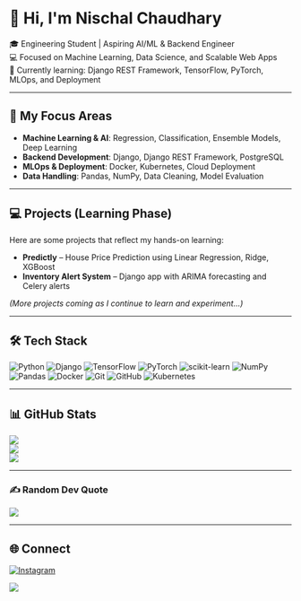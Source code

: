 # 💫 Hi, I'm Nischal Chaudhary

🎓 Engineering Student | Aspiring AI/ML & Backend Engineer  
💻 Focused on Machine Learning, Data Science, and Scalable Web Apps  
🧠 Currently learning: Django REST Framework, TensorFlow, PyTorch, MLOps, and Deployment  

---

## 🚀 My Focus Areas
- **Machine Learning & AI**: Regression, Classification, Ensemble Models, Deep Learning  
- **Backend Development**: Django, Django REST Framework, PostgreSQL  
- **MLOps & Deployment**: Docker, Kubernetes, Cloud Deployment  
- **Data Handling**: Pandas, NumPy, Data Cleaning, Model Evaluation  

---

## 💻 Projects (Learning Phase)
Here are some projects that reflect my hands-on learning:

- **Predictly** – House Price Prediction using Linear Regression, Ridge, XGBoost  
- **Inventory Alert System** – Django app with ARIMA forecasting and Celery alerts  


*(More projects coming as I continue to learn and experiment…)*

---

## 🛠 Tech Stack
![Python](https://img.shields.io/badge/python-3670A0?style=for-the-badge&logo=python&logoColor=ffdd54) 
![Django](https://img.shields.io/badge/django-%23092E20.svg?style=for-the-badge&logo=django&logoColor=white) 
![TensorFlow](https://img.shields.io/badge/TensorFlow-%23FF6F00.svg?style=for-the-badge&logo=TensorFlow&logoColor=white) 
![PyTorch](https://img.shields.io/badge/PyTorch-%23EE4C2C.svg?style=for-the-badge&logo=PyTorch&logoColor=white) 
![scikit-learn](https://img.shields.io/badge/scikit--learn-%23F7931E.svg?style=for-the-badge&logo=scikit-learn&logoColor=white) 
![NumPy](https://img.shields.io/badge/numpy-%23013243.svg?style=for-the-badge&logo=numpy&logoColor=white) 
![Pandas](https://img.shields.io/badge/pandas-%23150458.svg?style=for-the-badge&logo=pandas&logoColor=white) 
![Docker](https://img.shields.io/badge/docker-%230db7ed.svg?style=for-the-badge&logo=docker&logoColor=white) 
![Git](https://img.shields.io/badge/git-%23F05033.svg?style=for-the-badge&logo=git&logoColor=white) 
![GitHub](https://img.shields.io/badge/github-%23121011.svg?style=for-the-badge&logo=github&logoColor=white) 
![Kubernetes](https://img.shields.io/badge/kubernetes-%23326ce5.svg?style=for-the-badge&logo=kubernetes&logoColor=white)

---

## 📊 GitHub Stats
![](https://github-readme-stats.vercel.app/api?username=ronnin796&theme=dark&hide_border=false&include_all_commits=true&count_private=true)<br/>
![](https://nirzak-streak-stats.vercel.app/?user=ronnin796&theme=dark&hide_border=false)<br/>
![](https://github-readme-stats.vercel.app/api/top-langs/?username=ronnin796&theme=dark&hide_border=false&include_all_commits=true&count_private=true&layout=compact)

---

### ✍️ Random Dev Quote
![](https://quotes-github-readme.vercel.app/api?type=horizontal&theme=radical)

---

## 🌐 Connect
[![Instagram](https://img.shields.io/badge/Instagram-%23E4405F.svg?logo=Instagram&logoColor=white)](https://instagram.com/_elpsy.n1sch404)  

[![](https://visitcount.itsvg.in/api?id=ronnin796&icon=0&color=0)](https://visitcount.itsvg.in)
